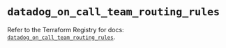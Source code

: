 # `datadog_on_call_team_routing_rules`

Refer to the Terraform Registry for docs: [`datadog_on_call_team_routing_rules`](https://registry.terraform.io/providers/datadog/datadog/3.67.0/docs/resources/on_call_team_routing_rules).
